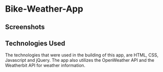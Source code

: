 # Bike-Weather-App
## Screenshots

## Technologies Used
The technologies that were used in the building of this app, are HTML, CSS, Javascript and jQuery. The app also utilizes the OpenWeather API and the Weatherbit API for weather information.
